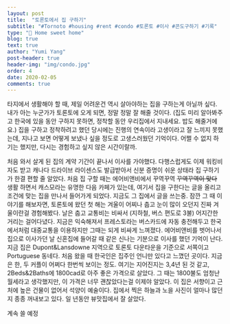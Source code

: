 ```yaml
---
layout: post
title:  "토론토에서 집 구하기"
subtitle: "#Tornoto #housing #rent #condo #토론토 #이사 #콘도구하기 #기록"
type: "🏡 Home sweet home"
blog: true
text: true
author: "Yumi Yang"
post-header: true
header-img: "img/condo.jpg"
order: 4
date: 2020-02-05
comments: true
---
```



타지에서 생활해야 할 때, 제일 어려운건 역시 살아야하는 집을 구하는게 아닐까 싶다. 내가 아는 누군가가 토론토에 오게 되면, 정말 정말 잘 해줄 것이다. (집도 미리 알아봐주고 한국에 있을 동안 구하지 못하면, 정착할 동안 우리집에서 지내세요. 밥도 해줄거에요.) 집을 구하고 정착하려고 했던 당시에는 진행의 연속이라 고생이라고 잘 느끼지 못했는데, 지나고 보면 어떻게 보냈나 싶을 정도로 고생스러웠던 기억이다. 어쩔 수 없지 하기는 했지만, 다시는 경험하고 싶지 않은 시간이랄까.

처음 와서 살게 된 집의 계약 기간이 끝나서 이사를 가야했다. 다행스럽게도 이제 워킹비자도 받고 캐나다 드라이브 라이센스도 발급받아서 신분 증명이 쉬운 상태라 집 구하기가 한결 편할 줄 알았다. 처음 집 구할 때는 에어비앤비에서 꾸역꾸역 ~~꾸역꾸역이 맞다~~ 생활 하면서 캐스모라는 유명한 다음 카페가 있는데, 여기서 집을 구한다는 글을 올리고 조건에 맞는 집을 만나서 들어가게 되었다. 지금도 그 집에서 글을 쓰는중. 잠깐 그 때 이야기를 해보자면, 토론토에 왔던 첫 해는 겨울이 어찌나 춥고 눈이 많이 오던지 진짜 겨울이란걸 경험해봤다. 날은 춥고 교통비는 비싸서 (지하철, 버스 편도로 3불) 어지간한 거리는 걸어다녔다. 지금은 익숙해져서 프레스토라는 버스카드에 자동 충전해두고 한국에서처럼 대중교통을 이용하지만 그때는 되게 비싸게 느껴졌다. 에어비앤비를 벗어나서 집으로 이사가던 날 신혼집에 들어갈 때 같은 신나는 기분으로 이사를 했던 기억이 난다. 지금 집은 Dupont&Lansdowne 지역으로 토론토 다운타운을 기준으로 서쪽이고 Portuguese 동네다. 처음 왔을 때 한국인은 집주인 언니만 있다고 느꼈던 곳이다. 지금은 한, 두 커플이 어쩌다 한번씩 보이는 정도. 여기는 지어진지는 3,4년 된 것 같고, 2Beds&2Baths에 1800cad로 아주 좋은 가격으로 살았다. 그 때는 1800불도 엄청난 월세라고 생각했지만, 이 가격은 너무 괜찮았다는걸 이제야 알았다. 이 집은 서향이고 근처에 높은 건물이 없어서 석양이 예술이다. 집에서 찍은 하늘과 노을 사진이 얼마나 많던지 종종 꺼내보고 있다. 일 년동안 뷰맛집에서 잘 살았다.

계속 쓸 예정 

